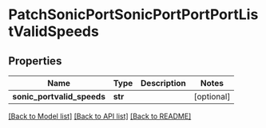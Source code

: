 # PatchSonicPortSonicPortPortPortListValidSpeeds

## Properties
Name | Type | Description | Notes
------------ | ------------- | ------------- | -------------
**sonic_portvalid_speeds** | **str** |  | [optional] 

[[Back to Model list]](../README.md#documentation-for-models) [[Back to API list]](../README.md#documentation-for-api-endpoints) [[Back to README]](../README.md)


